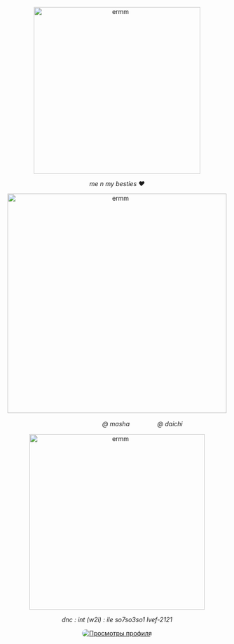 <p align="center">
  <img src="https://files.catbox.moe/wc9t4t.png" alt="ermm" width="380"/>
</p>

<p align="center"> <em>me n my besties ♥</em> </p> </p>

<p align="center">
  <img src="https://files.catbox.moe/rph1tl.png" alt="ermm" width="500"/>
</p>

<p align="center"> <em>ㅤㅤㅤㅤㅤㅤㅤㅤㅤ@ masha ㅤㅤ  ㅤㅤ  @ daichi  </em> </p> </p>

<p align="center">
  <img src="https://files.catbox.moe/77vfdl.png" alt="ermm" width="400"/>
</p>

<p align="center"> <em> dnc : int (w2i) : ile so7so3so1 lvef-2121</em> </p> </p>


<div align="center">
  <a href="https://github.com/Tohruhiro">
    <img src="https://komarev.com/ghpvc/?username=Tohruhiro&label=views&color=EDEDED&style=flat&labelColor=FFFFFF" alt="Просмотры профиля" style="border-radius: 10px;" />
  </a>
</div>
